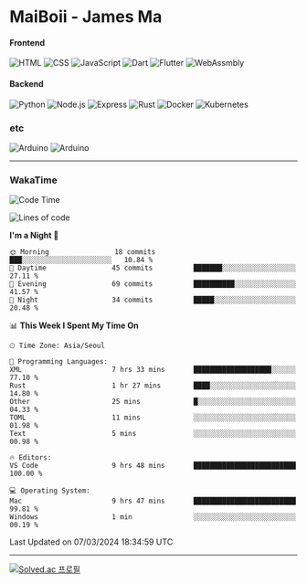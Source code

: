 # MaiBoii - James Ma

#### Frontend
![HTML](https://img.shields.io/badge/-HTML-E34F26?style=flat-square&logo=html5&logoColor=white)
![CSS](https://img.shields.io/badge/-CSS-1572B6?style=flat-square&logo=css3)
![JavaScript](https://img.shields.io/badge/-JavaScript-F7DF1E?style=flat-square&logo=javascript&logoColor=black)
![Dart](https://img.shields.io/badge/-Dart-0175C2?style=flat-square&logo=dart)
![Flutter](https://img.shields.io/badge/-Flutter-02569B?style=flat-square&logo=flutter)
![WebAssmbly](https://img.shields.io/badge/-WebAssembly-654FF0?style=flat-square&logo=webassembly&logoColor=white)


#### Backend
![Python](https://img.shields.io/badge/-Python-3776AB?style=flat-square&logo=python&logoColor=white)
![Node.js](https://img.shields.io/badge/-Node.js-339933?style=flat-square&logo=node.js&logoColor=white)
![Express](https://img.shields.io/badge/-Express-339933?style=flat-square&logo=express&logoColor=white)
![Rust](https://img.shields.io/badge/-Rust-000000?style=flat-square&logo=rust&logoColor=white)
![Docker](https://img.shields.io/badge/-Docker-2496ED?style=flat-square&logo=docker&logoColor=white)
![Kubernetes](https://img.shields.io/badge/-Kubernetes-326CE5?style=flat-square&logo=kubernetes&logoColor=white)


### etc
![Arduino](https://img.shields.io/badge/-Arduino-00878F?style=flat-square&logo=arduino&logoColor=white)
![Arduino](https://img.shields.io/badge/-Bevy-232326?style=flat-square&logo=bevy&logoColor=white)

---
### WakaTime
<!--START_SECTION:waka-->
![Code Time](http://img.shields.io/badge/Code%20Time-763%20hrs%2059%20mins-blue)

![Lines of code](https://img.shields.io/badge/From%20Hello%20World%20I%27ve%20Written-88.8%20thousand%20lines%20of%20code-blue)

**I'm a Night 🦉** 

```text
🌞 Morning                18 commits          ███░░░░░░░░░░░░░░░░░░░░░░   10.84 % 
🌆 Daytime                45 commits          ███████░░░░░░░░░░░░░░░░░░   27.11 % 
🌃 Evening                69 commits          ██████████░░░░░░░░░░░░░░░   41.57 % 
🌙 Night                  34 commits          █████░░░░░░░░░░░░░░░░░░░░   20.48 % 
```


📊 **This Week I Spent My Time On** 

```text
🕑︎ Time Zone: Asia/Seoul

💬 Programming Languages: 
XML                      7 hrs 33 mins       ███████████████████░░░░░░   77.10 % 
Rust                     1 hr 27 mins        ████░░░░░░░░░░░░░░░░░░░░░   14.80 % 
Other                    25 mins             █░░░░░░░░░░░░░░░░░░░░░░░░   04.33 % 
TOML                     11 mins             ░░░░░░░░░░░░░░░░░░░░░░░░░   01.98 % 
Text                     5 mins              ░░░░░░░░░░░░░░░░░░░░░░░░░   00.98 % 

🔥 Editors: 
VS Code                  9 hrs 48 mins       █████████████████████████   100.00 % 

💻 Operating System: 
Mac                      9 hrs 47 mins       █████████████████████████   99.81 % 
Windows                  1 min               ░░░░░░░░░░░░░░░░░░░░░░░░░   00.19 % 
```


 Last Updated on 07/03/2024 18:34:59 UTC
<!--END_SECTION:waka-->
---
[![Solved.ac
프로필](http://mazassumnida.wtf/api/v2/generate_badge?boj=msu2020)](https://solved.ac/msu2020)
